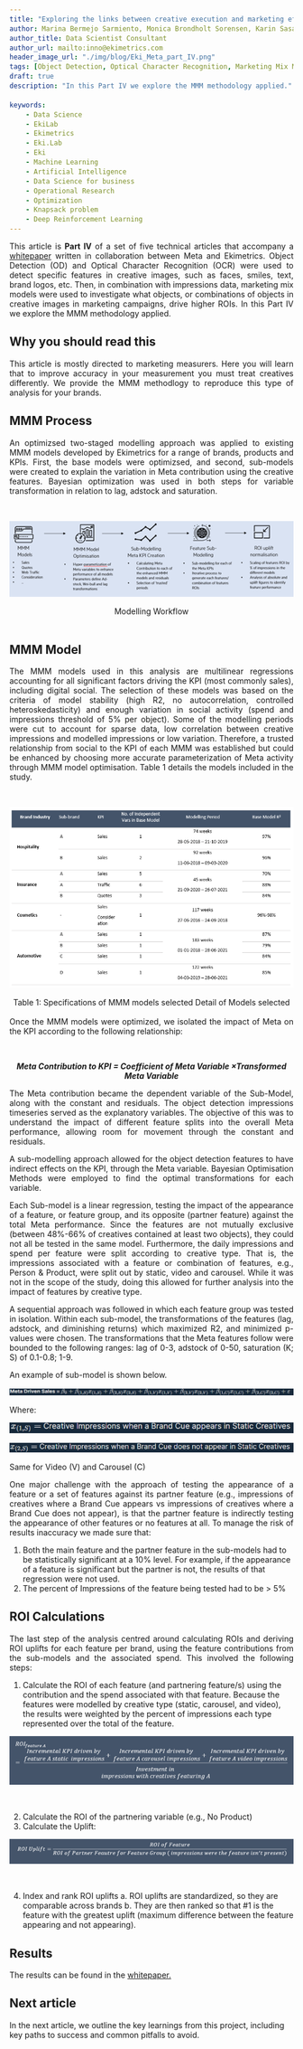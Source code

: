 ```yaml
---
title: "Exploring the links between creative execution and marketing effectiveness - Part IV: MMM for Creative Marketing Effectiveness"
author: Marina Bermejo Sarmiento, Monica Brondholt Sorensen, Karin Sasaki
author_title: Data Scientist Consultant
author_url: mailto:inno@ekimetrics.com
header_image_url: "./img/blog/Eki_Meta_part_IV.png"
tags: [Object Detection, Optical Character Recognition, Marketing Mix Modelling, Deep Learning, Tesseract]
draft: true
description: "In this Part IV we explore the MMM methodology applied."

keywords:
    - Data Science
    - EkiLab
    - Ekimetrics
    - Eki.Lab
    - Eki
    - Machine Learning
    - Artificial Intelligence
    - Data Science for business
    - Operational Research
    - Optimization
    - Knapsack problem
    - Deep Reinforcement Learning
---
```


<!-- import useBaseUrl from "@docusaurus/useBaseUrl";

<link rel="stylesheet" href="{useBaseUrl('katex/katex.min.css')}" />
 -->
<!--truncate-->




<div align="justify"> 

This article is **Part IV** of a set of five technical articles that accompany a [whitepaper](https://ekimetrics.com/news-and-events/exploring-the-links-between-creative-execution-and-marketing-effectiveness-exclusivepreview) written in collaboration between Meta and Ekimetrics. Object Detection (OD) and Optical Character Recognition (OCR) were used to detect specific features in creative images, such as faces, smiles, text, brand logos, etc. Then, in combination with impressions data, marketing mix models were used to investigate what objects, or combinations of objects in creative images in marketing campaigns, drive higher ROIs.
In this Part IV we explore the MMM methodology applied.
 </div>


## Why you should read this
<div align="justify"> 
This article is mostly directed to marketing measurers. Here you will learn that to improve accuracy in your measurement you must treat creatives differently. We provide the MMM methodlogy to reproduce this type of analysis for your brands.
 
 </div>



## MMM Process
<div align="justify"> 
An optimizsed two-staged modelling approach was applied to existing MMM models developed by Ekimetrics for a range of brands, products and KPIs. First, the base models were optimizsed, and second, sub-models were created to explain the variation in Meta contribution using the creative features. Bayesian optimization was used in both steps for variable transformation in relation to lag, adstock and saturation.
 </div>

 <p>&nbsp;</p>


 ![screenshot-app](img/Eki_Meta/Part4/1.png)

<div align="center"> Modelling Workflow
 </div>
<br/>

## MMM Model
<div align="justify"> 
The MMM models used in this analysis are multilinear regressions accounting for all significant factors driving the KPI (most commonly sales), including digital social. The selection of these models was based on the criteria of model stability (high R2, no autocorrelation, controlled heteroskedasticity) and enough variation in social activity (spend and impressions threshold of 5% per object). Some of the modelling periods were cut to account for sparse data, low correlation between creative impressions and modelled impressions or low variation. Therefore, a trusted relationship from social to the KPI of each MMM was established but could be enhanced by choosing more accurate parameterization of Meta activity through MMM model optimisation. Table 1 details the models included in the study. 
 </div>

 <p>&nbsp;</p>

 ![screenshot-app](img/Eki_Meta/Part4/2.png)
<div align="center"> Table 1: Specifications of MMM models selected Detail of Models selected
 </div>
<br/>


<div align="justify"> 
Once the MMM models were optimized, we isolated the impact of Meta on the KPI according to the following relationship:
 <p>&nbsp;</p>

<div align="center"> 

***Meta Contribution to KPI = Coefficient of Meta Variable ×Transformed Meta Variable***

</div>


The Meta contribution became the dependent variable of the Sub-Model, along with the constant and residuals. The object detection impressions timeseries served as the explanatory variables. The objective of this was to understand the impact of different feature splits into the overall Meta performance, allowing room for movement through the constant and residuals. 

A sub-modelling approach allowed for the object detection features to have indirect effects on the KPI, through the Meta variable. Bayesian Optimisation Methods were employed to find the optimal transformations for each variable. 

Each Sub-model is a linear regression, testing the impact of the appearance of a feature, or feature group, and its opposite (partner feature) against the total Meta performance. Since the features are not mutually exclusive (between 48%-66% of creatives contained at least two objects), they could not all be tested in the same model. Furthermore, the daily impressions and spend per feature were split according to creative type. That is, the impressions associated with a feature or combination of features, e.g., Person & Product, were split out by static, video and carousel. While it was not in the scope of the study, doing this allowed for further analysis into the impact of features by creative type. 

A sequential approach was followed in which each feature group was tested in isolation. Within each sub-model, the transformations of the features (lag, adstock, and diminishing returns) which maximized R2, and minimized p-values were chosen. The transformations that the Meta features follow were bounded to the following ranges: lag of 0-3, adstock of 0-50, saturation (K; S) of 0.1-0.8; 1-9. 

An example of sub-model is shown below.


 ![screenshot-app](img/Eki_Meta/Part4/9.png)

Where:

<div align="left">

![screenshot-app](img/Eki_Meta/Part4/10.png)
</div>

  ![screenshot-app](img/Eki_Meta/Part4/11.png)


Same for Video (V) and Carousel (C)

One major challenge with the approach of testing the appearance of a feature or a set of features against its partner feature (e.g., impressions of creatives where a Brand Cue appears vs impressions of creatives where a Brand Cue does not appear), is that the partner feature is indirectly testing the appearance of other features or no features at all.
To manage the risk of results inaccuracy we made sure that:

</div>

1. Both the main feature and the partner feature in the sub-models had to be statistically significant at a 10% level. For example, if the appearance of a feature is significant but the partner is not, the results of that regression were not used.
2. The percent of Impressions of the feature being tested had to be > 5%


## ROI Calculations
<div align="justify"> 
The last step of the analysis centred around calculating ROIs and deriving ROI uplifts for each feature per brand, using the feature contributions from the sub-models and the associated spend. This involved the following steps:

 </div>

1.	Calculate the ROI of each feature (and partnering feature/s) using the contribution and the spend associated with that feature. Because the features were modelled by creative type (static, carousel, and video), the results were weighted by the percent of impressions each type represented over the total of the feature.
 

![screenshot-app](img/Eki_Meta/Part4/3.png)
<p>&nbsp;</p>

2.	Calculate the ROI of the partnering variable (e.g., No Product) 
3.	Calculate the Uplift:

![screenshot-app](img/Eki_Meta/Part4/4.png)

<p>&nbsp;</p>

4.	Index and rank ROI uplifts
    a.	ROI uplifts are standardized, so they are comparable across brands
    b.	They are then ranked so that #1 is the feature with the greatest uplift (maximum difference between the feature appearing and not appearing).

## Results
<div align="justify"> 

The results can be found in the   [whitepaper.](https://ekimetrics.com/news-and-events/exploring-the-links-between-creative-execution-and-marketing-effectiveness-exclusivepreview)

</div>

## Next article
 In the next article, we outline the key learnings from this project, including key paths to success and common pitfalls to avoid.
 